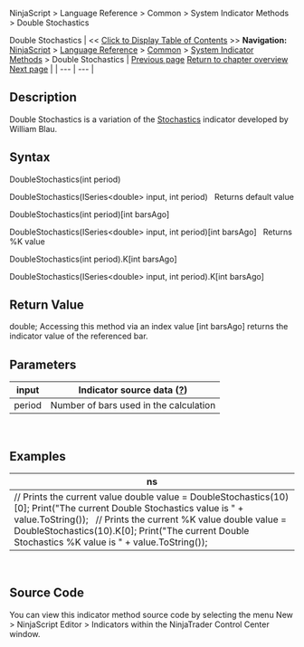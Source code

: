﻿
NinjaScript \> Language Reference \> Common \> System Indicator Methods \> Double Stochastics

Double Stochastics
| \<\< [Click to Display Table of Contents](double_stochastics.md) \>\> **Navigation:**     [NinjaScript](ninjascript.md) \> [Language Reference](language_reference_wip.md) \> [Common](common.md) \> [System Indicator Methods](indicators.md) \> Double Stochastics | [Previous page](donchian_channel.md) [Return to chapter overview](indicators.md) [Next page](dynamic_momentum_index_dmindex.md) |
| --- | --- |
## Description
Double Stochastics is a variation of the [Stochastics](stochastics.md) indicator developed by William Blau.

## Syntax
DoubleStochastics(int period)  

DoubleStochastics(ISeries\<double\> input, int period)
 
Returns default value  

DoubleStochastics(int period)\[int barsAgo]  

DoubleStochastics(ISeries\<double\> input, int period)\[int barsAgo]
 
Returns %K value  

DoubleStochastics(int period).K\[int barsAgo]  

DoubleStochastics(ISeries\<double\> input, int period).K\[int barsAgo]

## Return Value
double; Accessing this method via an index value \[int barsAgo] returns the indicator value of the referenced bar.

## Parameters
| input | Indicator source data ([?](valid_input_data_for_indicator.md)) |
| --- | --- |
| period | Number of bars used in the calculation |

 
## 
## Examples
| ns |
| --- |
| // Prints the current value double value \= DoubleStochastics(10)\[0]; Print("The current Double Stochastics value is " \+ value.ToString());   // Prints the current %K value double value \= DoubleStochastics(10).K\[0]; Print("The current Double Stochastics %K value is " \+ value.ToString()); |

 
## Source Code
You can view this indicator method source code by selecting the menu New \> NinjaScript Editor \> Indicators within the NinjaTrader Control Center window.
